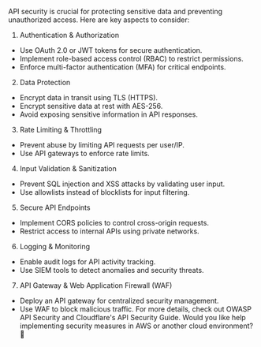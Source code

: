 API security is crucial for protecting sensitive data and preventing unauthorized access. Here are key aspects to consider:

1. Authentication & Authorization
- Use OAuth 2.0 or JWT tokens for secure authentication.
- Implement role-based access control (RBAC) to restrict permissions.
- Enforce multi-factor authentication (MFA) for critical endpoints.
2. Data Protection
- Encrypt data in transit using TLS (HTTPS).
- Encrypt sensitive data at rest with AES-256.
- Avoid exposing sensitive information in API responses.
3. Rate Limiting & Throttling
- Prevent abuse by limiting API requests per user/IP.
- Use API gateways to enforce rate limits.
4. Input Validation & Sanitization
- Prevent SQL injection and XSS attacks by validating user input.
- Use allowlists instead of blocklists for input filtering.
5. Secure API Endpoints
- Implement CORS policies to control cross-origin requests.
- Restrict access to internal APIs using private networks.
6. Logging & Monitoring
- Enable audit logs for API activity tracking.
- Use SIEM tools to detect anomalies and security threats.
7. API Gateway & Web Application Firewall (WAF)
- Deploy an API gateway for centralized security management.
- Use WAF to block malicious traffic.
For more details, check out OWASP API Security and Cloudflare's API Security Guide. Would you like help implementing security measures in AWS or another cloud environment? 🚀

